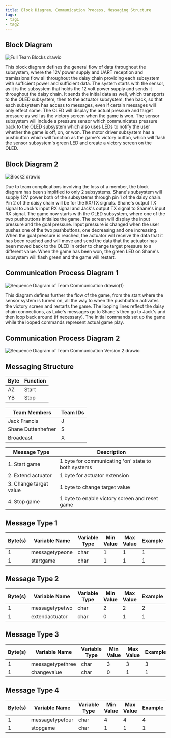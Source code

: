 ```yaml
---
title: Block Diagram, Communication Process, Messaging Structure
tags:
- tag1
- tag2
---
```



## Block Diagram

![Full Team Blocks drawio](https://github.com/user-attachments/assets/6a1368a0-35ca-4a03-a0ee-dbbe892dc35b)

This block diagram defines the general flow of data throughout the subsystem, where the 12V power supply and UART reception and tramissions flow all throughout the daisy chain providing each subsystem with sufficient power and sufficient data. The system starts with the sensor, as it is the subsystem that holds the 12 volt power supply and sends it throughout the daisy chain. It sends the initial data as well, which transports to the OLED subsystem, then to the actuator subsystem, then back, so that each subsystem has access to messages, even if certain messages will only effect some. The OLED will display the actual pressure and target pressure as well as the victory screen when the game is won. The sensor subsystem will include a pressure sensor which communicates pressure back to the OLED subsystem which also uses LEDs to notify the user whether the game is off, on, or won. The motor driver subsystem has a pushbutton which will function as the game's victory button, which will flash the sensor subsystem's green LED and create a victory screen on the OLED.

## Block Diagram 2

![Block2 drawio](https://github.com/user-attachments/assets/d6e47f94-231a-4d55-a046-69b31c67baba)

Due to team complications involving the loss of a member, the block diagram has been simplified to only 2 subsystems. Shane's subsystem will supply 12V power both of the subsystems through pin 1 of the daisy chain. Pin 2 of the daisy chain will be for the RX/TX signals. Shane's output TX signal to Jack's input RX signal and Jack's output TX signal to Shane's input RX signal. The game now starts with the OLED subsystem, where one of the two pushbuttons initialize the game. The screen will display the input pressure and the goal pressure. Input pressure is changed when the user pushes one of the two pushbuttons, one decreasing and one increasing. When the goal pressure is reached, the actuator will receive the data that it has been reached and will move and send the data that the actuator has been moved back to the OLED in order to change target pressure to a different value. When the game has been won, the green LED on Shane's subsystem will flash green and the game will restart.

## Communication Process Diagram 1

![Sequence Diagram of Team Communication drawio(1)](https://github.com/user-attachments/assets/46d3d484-d8a0-4124-8b83-c66cdafac202)

This diagram defines further the flow of the game, from the start where the sensor system is turned on, all the way to when the pushbutton activates the victory screen and restarts the game. The looping lines reflect the daisy chain connections, as Luke's messages go to Shane's then go to Jack's and then loop back around (if necessary). The initial commands set up the game while the looped commands represent actual game play.

## Communication Process Diagram 2

![Sequence Diagram of Team Communication Version 2 drawio](https://github.com/user-attachments/assets/04604270-66cf-454e-8033-b0db7ce3deda)


## Messaging Structure

| Byte | Function |
|----|-------|
| AZ | Start |
| YB | Stop  |

| Team Members | Team IDs |
|--------------|----------|
| Jack Francis | J |
| Shane Duttenhefner | S |
| Broadcast | X |

| Message Type | Description |
|--------------|----------|
| 1. Start game | 1 byte for communicating 'on' state to both systems|
| 2. Extend actuator | 1 byte for actuator extension |
| 3. Change target value | 1 byte to change target value |
| 4. Stop game | 1 byte to enable victory screen and reset game |

## Message Type 1

| Byte(s) | Variable Name    | Variable Type | Min Value | Max Value | Example |
|---------|------------------|---------------|-----------|-----------|---------|
| 1       | messagetypeone   | char          | 1         | 1         | 1       |
| 1       | startgame        | char          | 1         | 1         | 1       |

## Message Type 2

| Byte(s) | Variable Name    | Variable Type | Min Value | Max Value | Example |
|---------|------------------|---------------|-----------|-----------|---------|
| 1       | messagetypetwo   | char          | 2         | 2         | 2       |
| 1       | extendactuator   | char          | 0         | 1         | 1       |

## Message Type 3

| Byte(s) | Variable Name    | Variable Type | Min Value | Max Value | Example |
|---------|------------------|---------------|-----------|-----------|---------|
| 1       | messagetypethree | char          | 3         | 3         | 3       |
| 1       | changevalue      | char          | 0         | 1         | 1       |

## Message Type 4

| Byte(s) | Variable Name    | Variable Type | Min Value | Max Value | Example |
|---------|------------------|---------------|-----------|-----------|---------|
| 1       | messagetypefour  | char          | 4         | 4         | 4       |
| 1       | stopgame         | char          | 1         | 1         | 1       |
